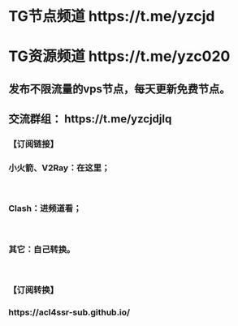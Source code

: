 </br>
<h1 strong>TG节点频道 https://t.me/yzcjd </h1>
<h1 strong>TG资源频道 https://t.me/yzc020 </h1>

<h2 strong>发布不限流量的vps节点，每天更新免费节点。</h2>
<h2 strong>交流群组： https://t.me/yzcjdjlq </h2>

<h3 strong>【订阅链接】<h3>
<h3 strong>小火箭、V2Ray：在这里；</h3><br>
<h3 strong>Clash：进频道看；</h3><br>
<h3 font-weight:bold>其它：自己转换。</h3><br>

<h3 strong>【订阅转换】<h3>
https://acl4ssr-sub.github.io/
